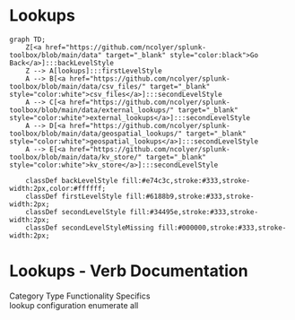 # Lookups

```mermaid
graph TD;
    Z[<a href="https://github.com/ncolyer/splunk-toolbox/blob/main/data" target="_blank" style="color:black">Go Back</a>]:::backLevelStyle
    Z --> A[lookups]:::firstLevelStyle
    A --> B[<a href="https://github.com/ncolyer/splunk-toolbox/blob/main/data/csv_files/" target="_blank" style="color:white">csv_files</a>]:::secondLevelStyle
    A --> C[<a href="https://github.com/ncolyer/splunk-toolbox/blob/main/data/external_lookups/" target="_blank" style="color:white">external_lookups</a>]:::secondLevelStyle
    A --> D[<a href="https://github.com/ncolyer/splunk-toolbox/blob/main/data/geospatial_lookups/" target="_blank" style="color:white">geospatial_lookups</a>]:::secondLevelStyle
    A --> E[<a href="https://github.com/ncolyer/splunk-toolbox/blob/main/data/kv_store/" target="_blank" style="color:white">kv_store</a>]:::secondLevelStyle

    classDef backLevelStyle fill:#e74c3c,stroke:#333,stroke-width:2px,color:#ffffff;
    classDef firstLevelStyle fill:#6188b9,stroke:#333,stroke-width:2px;
    classDef secondLevelStyle fill:#34495e,stroke:#333,stroke-width:2px;
    classDef secondLevelStyleMissing fill:#000000,stroke:#333,stroke-width:2px;
```
 
# Lookups - Verb Documentation
 
Category                  Type                      Functionality             Specifics                
lookup                    configuration             enumerate                 all                      
